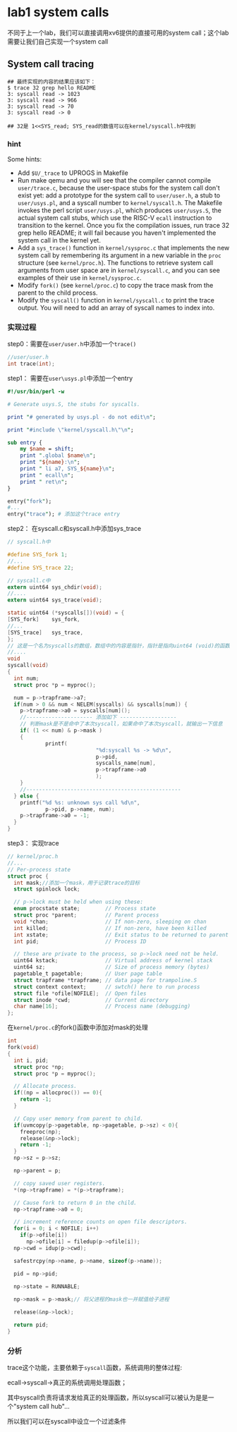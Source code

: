 

# lab1 system calls

不同于上一个lab，我们可以直接调用xv6提供的直接可用的system call；这个lab需要让我们自己实现一个system call



## System call tracing

 ```shell
 ## 最终实现的内容的结果应该如下：
 $ trace 32 grep hello README
 3: syscall read -> 1023
 3: syscall read -> 966
 3: syscall read -> 70
 3: syscall read -> 0
 
 ## 32是 1<<SYS_read; SYS_read的数值可以在kernel/syscall.h中找到
 ```



### hint

Some hints:

- Add `$U/_trace` to UPROGS in Makefile
- Run make qemu and you will see that the compiler cannot compile `user/trace.c`, because the user-space stubs for the system call don't exist yet: add a prototype for the system call to `user/user.h`, a stub to `user/usys.pl`, and a syscall number to `kernel/syscall.h`. The Makefile invokes the perl script `user/usys.pl`, which produces `user/usys.S`, the actual system call stubs, which use the RISC-V `ecall` instruction to transition to the kernel. Once you fix the compilation issues, run trace 32 grep hello README; it will fail because you haven't implemented the system call in the kernel yet.
- Add a `sys_trace()` function in `kernel/sysproc.c` that implements the new system call by remembering its argument in a new variable in the `proc` structure (see `kernel/proc.h`). The functions to retrieve system call arguments from user space are in `kernel/syscall.c`, and you can see examples of their use in `kernel/sysproc.c`.
- Modify `fork()` (see `kernel/proc.c`) to copy the trace mask from the parent to the child process.
- Modify the `syscall()` function in `kernel/syscall.c` to print the trace output. You will need to add an array of syscall names to index into.



### 实现过程

step0：需要在`user/user.h`中添加一个`trace()`

```c
//user/user.h
int trace(int);
```

step1： 需要在`user\usys.pl`中添加一个entry

```perl
#!/usr/bin/perl -w

# Generate usys.S, the stubs for syscalls.

print "# generated by usys.pl - do not edit\n";

print "#include \"kernel/syscall.h\"\n";

sub entry {
    my $name = shift;
    print ".global $name\n";
    print "${name}:\n";
    print " li a7, SYS_${name}\n";
    print " ecall\n";
    print " ret\n";
}

entry("fork");
#...
entry("trace"); # 添加这个trace entry
```

step2： 在syscall.c和syscall.h中添加sys_trace

```c
// syscall.h中

#define SYS_fork 1;
//...
#define SYS_trace 22;
```

```c
// syscall.c中
extern uint64 sys_chdir(void);
//....
extern uint64 sys_trace(void);

static uint64 (*syscalls[])(void) = {
[SYS_fork]    sys_fork,
//...
[SYS_trace]   sys_trace,
};
// 这是一个名为syscalls的数组，数组中的内容是指针，指针是指向uint64 (void)的函数的；
//....
void
syscall(void)
{
  int num;
  struct proc *p = myproc();

  num = p->trapframe->a7;
  if(num > 0 && num < NELEM(syscalls) && syscalls[num]) {
    p->trapframe->a0 = syscalls[num]();
    //--------------------- 添加如下 ------------------
    // 判断mask是不是命中了本次syscall，如果命中了本次syscall，就输出一下信息
    if( (1 << num) & p->mask )
    {
            printf(
                            "%d:syscall %s -> %d\n",
                            p->pid,
                            syscalls_name[num],
                            p->trapframe->a0
                            );
    }
    //-------------------------------------------------
  } else {
    printf("%d %s: unknown sys call %d\n",
            p->pid, p->name, num);
    p->trapframe->a0 = -1;
  }
}
```



step3： 实现trace

```c
// kernel/proc.h
//...
// Per-process state
struct proc {
  int mask;//添加一个mask，用于记录trace的目标
  struct spinlock lock;

  // p->lock must be held when using these:
  enum procstate state;        // Process state
  struct proc *parent;         // Parent process
  void *chan;                  // If non-zero, sleeping on chan
  int killed;                  // If non-zero, have been killed
  int xstate;                  // Exit status to be returned to parent's wait
  int pid;                     // Process ID

  // these are private to the process, so p->lock need not be held.
  uint64 kstack;               // Virtual address of kernel stack
  uint64 sz;                   // Size of process memory (bytes)
  pagetable_t pagetable;       // User page table
  struct trapframe *trapframe; // data page for trampoline.S
  struct context context;      // swtch() here to run process
  struct file *ofile[NOFILE];  // Open files
  struct inode *cwd;           // Current directory
  char name[16];               // Process name (debugging)
};
```

在`kernel/proc.c`的fork()函数中添加对mask的处理

```c
int
fork(void)
{
  int i, pid;
  struct proc *np;
  struct proc *p = myproc();

  // Allocate process.
  if((np = allocproc()) == 0){
    return -1;
  }

  // Copy user memory from parent to child.
  if(uvmcopy(p->pagetable, np->pagetable, p->sz) < 0){
    freeproc(np);
    release(&np->lock);
    return -1;
  }
  np->sz = p->sz;

  np->parent = p;

  // copy saved user registers.
  *(np->trapframe) = *(p->trapframe);

  // Cause fork to return 0 in the child.
  np->trapframe->a0 = 0;

  // increment reference counts on open file descriptors.
  for(i = 0; i < NOFILE; i++)
    if(p->ofile[i])
      np->ofile[i] = filedup(p->ofile[i]);
  np->cwd = idup(p->cwd);

  safestrcpy(np->name, p->name, sizeof(p->name));

  pid = np->pid;

  np->state = RUNNABLE;
    
  np->mask = p->mask;// 将父进程的mask也一并赋值给子进程

  release(&np->lock);

  return pid;
}
```

### 分析

trace这个功能，主要依赖于`syscall`函数，系统调用的整体过程:

ecall->syscall->真正的系统调用处理函数；

其中syscall负责将请求发给真正的处理函数，所以syscall可以被认为是是一个"system call hub"...

所以我们可以在syscall中设立一个过滤条件


















































